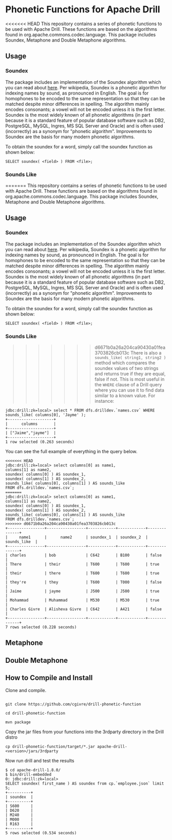 # Phonetic Functions for Apache Drill
<<<<<<< HEAD
This repository contains a series of phonetic functions to be used with Apache Drill.  These functions are based on the algorithms found in org.apache.commons.codec.language.  This package includes Soundex, Metaphone and Double Metaphone algorithms.

## Usage

### Soundex
The package includes an implementation of the Soundex algorithm which you can read about [here](https://en.wikipedia.org/wiki/Soundex).  Per wikipedia, Soundex is a phonetic algorithm for indexing names by sound, as pronounced in English. The goal is for homophones to be encoded to the same representation so that they can be matched despite minor differences in spelling. The algorithm mainly encodes consonants; a vowel will not be encoded unless it is the first letter. Soundex is the most widely known of all phonetic algorithms (in part because it is a standard feature of popular database software such as DB2, PostgreSQL, MySQL, Ingres, MS SQL Server and Oracle) and is often used (incorrectly) as a synonym for "phonetic algorithm". Improvements to Soundex are the basis for many modern phonetic algorithms.

To obtain the soundex for a word, simply call the soundex function as shown below:
```
SELECT soundex( <field> ) FROM <file>;
```
### Sounds Like
=======
This repository contains a series of phonetic functions to be used with Apache Drill.  These functions are based on the algorithms found in org.apache.commons.codec.language.  This package includes Soundex, Metaphone and Double Metaphone algorithms. 

## Usage

### Soundex
The package includes an implementation of the Soundex algorithm which you can read about [here](https://en.wikipedia.org/wiki/Soundex).  Per wikipedia, Soundex is a phonetic algorithm for indexing names by sound, as pronounced in English. The goal is for homophones to be encoded to the same representation so that they can be matched despite minor differences in spelling. The algorithm mainly encodes consonants; a vowel will not be encoded unless it is the first letter. Soundex is the most widely known of all phonetic algorithms (in part because it is a standard feature of popular database software such as DB2, PostgreSQL, MySQL, Ingres, MS SQL Server and Oracle) and is often used (incorrectly) as a synonym for "phonetic algorithm". Improvements to Soundex are the basis for many modern phonetic algorithms.

To obtain the soundex for a word, simply call the soundex function as shown below:
```  
SELECT soundex( <field> ) FROM <file>;
```
### Sounds Like
>>>>>>> d6671b0a26a204ca90430a01fea3703826cb013c
There is also a `sounds_like( string1, string2 )` method which compares the soundex values of two strings and returns true if they are equal, false if not.  This is most useful in the `WHERE` clause of a Drill query where you can use it to find data similar to a known value.  For instance:

```
jdbc:drill:zk=local> select * FROM dfs.drilldev.`names.csv` WHERE sounds_like( columns[0], 'Jayme' );
+--------------------+
|      columns       |
+--------------------+
| ["Jaime","jayme"]  |
+--------------------+
1 row selected (0.263 seconds)
```
You can see the full example of everything in the query below.

```
<<<<<<< HEAD
jdbc:drill:zk=local> select columns[0] as name1,
columns[1] as name2,
soundex( columns[0] ) AS soundex_1,
soundex( columns[1] ) AS soundex_2,
sounds_like( columns[0], columns[1] ) AS sounds_like
FROM dfs.drilldev.`names.csv`;
=======
jdbc:drill:zk=local> select columns[0] as name1, 
columns[1] as name2, 
soundex( columns[0] ) AS soundex_1, 
soundex( columns[1] ) AS soundex_2, 
sounds_like( columns[0], columns[1] ) AS sounds_like  
FROM dfs.drilldev.`names.csv`; 
>>>>>>> d6671b0a26a204ca90430a01fea3703826cb013c
+----------------+-----------------+------------+------------+--------------+
|     name1      |      name2      | soundex_1  | soundex_2  | sounds_like  |
+----------------+-----------------+------------+------------+--------------+
| charles        | bob             | C642       | B100       | false        |
| There          | their           | T600       | T600       | true         |
| their          | there           | T600       | T600       | true         |
| they're        | they            | T600       | T000       | false        |
| Jaime          | jayme           | J500       | J500       | true         |
| Mohammad       | Muhammad        | M530       | M530       | true         |
| Charles Givre  | Alisheva Givre  | C642       | A421       | false        |
+----------------+-----------------+------------+------------+--------------+
7 rows selected (0.228 seconds)
```

## Metaphone

## Double Metaphone


## How to Compile and Install

Clone and compile.

```

git clone https://github.com/cgivre/drill-phonetic-function

cd drill-phonetic-function

mvn package

```

Copy the jar files from your functions into the 3rdparty directory in the Drill distro

```
cp drill-phonetic-function/target/*.jar apache-drill-<version>/jars/3rdparty
```

Now run drill and test the results

```
$ cd apache-drill-1.8.0/
$ bin/drill-embedded
0: jdbc:drill:zk=local>
SELECT soundex( first_name ) AS soundex from cp.`employee.json` limit 5;
+----------+
| soundex  |
+----------+
| S600     |
| D620     |
| M240     |
| M000     |
| R163     |
+----------+
5 rows selected (0.534 seconds)

```
